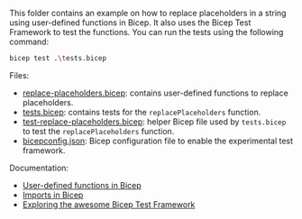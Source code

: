 This folder contains an example on how to replace placeholders in a string using user-defined functions in Bicep. It also uses the Bicep Test Framework to test the functions. You can run the tests using the following command:

```bash
bicep test .\tests.bicep
```

Files:
- [replace-placeholders.bicep](./replace-placeholders.bicep): contains user-defined functions to replace placeholders.
- [tests.bicep](./tests.bicep): contains tests for the `replacePlaceholders` function.
- [test-replace-placeholders.bicep](./test-replace-placeholders.bicep): helper Bicep file used by `tests.bicep` to test the `replacePlaceholders` function.
- [bicepconfig.json](./bicepconfig.json): Bicep configuration file to enable the experimental test framework.

Documentation:
- [User-defined functions in Bicep](https://learn.microsoft.com/en-us/azure/azure-resource-manager/bicep/user-defined-functions)
- [Imports in Bicep](https://learn.microsoft.com/en-us/azure/azure-resource-manager/bicep/bicep-import)
- [Exploring the awesome Bicep Test Framework](https://rios.engineer/exploring-the-bicep-test-framework-%F0%9F%A7%AA/)